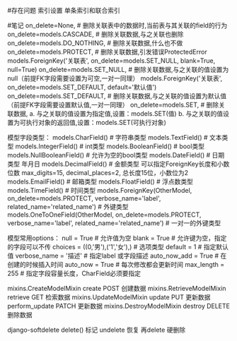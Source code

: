 #存在问题
索引设置 单条索引和联合索引

#笔记
on_delete=None,               # 删除关联表中的数据时,当前表与其关联的field的行为
on_delete=models.CASCADE,     # 删除关联数据,与之关联也删除
on_delete=models.DO_NOTHING,  # 删除关联数据,什么也不做
on_delete=models.PROTECT,     # 删除关联数据,引发错误ProtectedError
models.ForeignKey('关联表', on_delete=models.SET_NULL, blank=True, null=True)
on_delete=models.SET_NULL,    # 删除关联数据,与之关联的值设置为null（前提FK字段需要设置为可空,一对一同理）
models.ForeignKey('关联表', on_delete=models.SET_DEFAULT, default='默认值')
on_delete=models.SET_DEFAULT, # 删除关联数据,与之关联的值设置为默认值（前提FK字段需要设置默认值,一对一同理）
on_delete=models.SET,         # 删除关联数据,
 a. 与之关联的值设置为指定值,设置：models.SET(值)
 b. 与之关联的值设置为可执行对象的返回值,设置：models.SET(可执行对象)

模型字段类型：
models.CharField() # 字符串类型
models.TextField() # 文本类型
models.IntegerField() # int类型
models.BooleanField() # bool类型
models.NullBooleanField() # 允许为空的bool类型
models.DateField() # 日期类型 年月日
models.DecimalField() # 金额类型 可以指定ForeignKey长度和小数位数 max_digits=15, decimal_places=2, 总长度15位，小数位为2
models.EmailField() # 邮箱类型
models.FloatField() # 浮点数类型
models.TimeField() # 时间类型
models.ForeignKey(OtherModel, on_delete=models.PROTECT, verbose_name='label', related_name='related_name') # 外键类型
models.OneToOneField(OtherModel, on_delete=models.PROTECT, verbose_name='label', related_name='related_name') # 一对一的外键类型

模型常用options：
null = True # 允许值为空
blank = True # 允许键为空，指定的字段可以不传
choices = ((0,'男'),('1','女'),) # 选项类型
default = 1 # 指定默认值
verbose_name = '描述' # 指定label 或字段描述
auto_now_add = True # 在创建的时候插入时间
auto_now = True # 每次修改都会更新时间
max_length = 255 # 指定字段容量长度，CharField必须要指定

mixins.CreateModelMixin	    create   POST	  创建数据
mixins.RetrieveModelMixin	retrieve GET	  检索数据
mixins.UpdateModelMixin	    update   PUT	  更新数据
                            perform_update PATCH 更新数据
mixins.DestroyModelMixin	destroy  DELETE	  删除数据


django-softdelete
delete() 标记
undelete 恢复
再delete 硬删除

